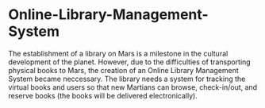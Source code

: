 # Online-Library-Management-System
The establishment of a library on Mars is a milestone in the cultural development of the planet.
However, due to the difficulties of transporting physical books to Mars, the creation of an Online
Library Management System became neccessary. 
The library needs a system for tracking the virtual books and
users so that new Martians can browse, check-in/out, and reserve books (the books will be
delivered electronically). 
